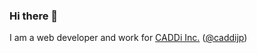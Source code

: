 ### Hi there 👋

I am a web developer and work for [CADDi Inc.](https://caddi.com/) ([@caddijp](https://github.com/orgs/caddijp/people?query=mryhryki))

<!--
**mryhryki/mryhryki** is a ✨ _special_ ✨ repository because its `README.md` (this file) appears on your GitHub profile.

Here are some ideas to get you started:

- 🔭 I’m currently working on ...
- 🌱 I’m currently learning ...
- 👯 I’m looking to collaborate on ...
- 🤔 I’m looking for help with ...
- 💬 Ask me about ...
- 📫 How to reach me: ...
- 😄 Pronouns: ...
- ⚡ Fun fact: ...
-->
